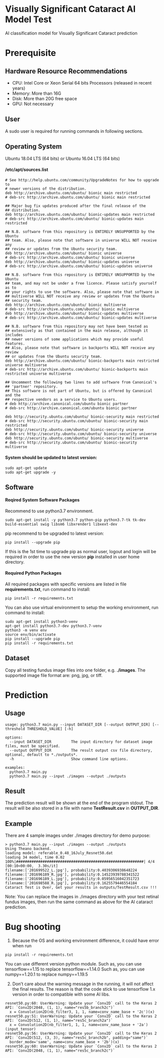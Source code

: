 # Visually Significant Cataract AI Model Test
AI classification model for Visually Significant Cataract prediction

# Prerequisite

## Hardware Resource Recommendations
- CPU: Intel Core or Xeon Serial 64 bits Processors (released in recent years)
- Memory: More than 16G
- Disk: More than 20G free space
- GPU: Not necessary

## User
A sudo user is required for running commands in following sections.

## Operating System
Ubuntu 18.04 LTS (64 bits) or Ubuntu 16.04 LTS (64 bits)

#### /etc/apt/sources.list
```
# See http://help.ubuntu.com/community/UpgradeNotes for how to upgrade to
# newer versions of the distribution.
deb http://archive.ubuntu.com/ubuntu/ bionic main restricted
# deb-src http://archive.ubuntu.com/ubuntu/ bionic main restricted

## Major bug fix updates produced after the final release of the
## distribution.
deb http://archive.ubuntu.com/ubuntu/ bionic-updates main restricted
# deb-src http://archive.ubuntu.com/ubuntu/ bionic-updates main restricted

## N.B. software from this repository is ENTIRELY UNSUPPORTED by the Ubuntu
## team. Also, please note that software in universe WILL NOT receive any
## review or updates from the Ubuntu security team.
deb http://archive.ubuntu.com/ubuntu/ bionic universe
# deb-src http://archive.ubuntu.com/ubuntu/ bionic universe
deb http://archive.ubuntu.com/ubuntu/ bionic-updates universe
# deb-src http://archive.ubuntu.com/ubuntu/ bionic-updates universe

## N.B. software from this repository is ENTIRELY UNSUPPORTED by the Ubuntu
## team, and may not be under a free licence. Please satisfy yourself as to
## your rights to use the software. Also, please note that software in
## multiverse WILL NOT receive any review or updates from the Ubuntu
## security team.
deb http://archive.ubuntu.com/ubuntu/ bionic multiverse
# deb-src http://archive.ubuntu.com/ubuntu/ bionic multiverse
deb http://archive.ubuntu.com/ubuntu/ bionic-updates multiverse
# deb-src http://archive.ubuntu.com/ubuntu/ bionic-updates multiverse

## N.B. software from this repository may not have been tested as
## extensively as that contained in the main release, although it includes
## newer versions of some applications which may provide useful features.
## Also, please note that software in backports WILL NOT receive any review
## or updates from the Ubuntu security team.
deb http://archive.ubuntu.com/ubuntu/ bionic-backports main restricted universe multiverse
# deb-src http://archive.ubuntu.com/ubuntu/ bionic-backports main restricted universe multiverse

## Uncomment the following two lines to add software from Canonical's
## 'partner' repository.
## This software is not part of Ubuntu, but is offered by Canonical and the
## respective vendors as a service to Ubuntu users.
# deb http://archive.canonical.com/ubuntu bionic partner
# deb-src http://archive.canonical.com/ubuntu bionic partner

deb http://security.ubuntu.com/ubuntu/ bionic-security main restricted
# deb-src http://security.ubuntu.com/ubuntu/ bionic-security main restricted
deb http://security.ubuntu.com/ubuntu/ bionic-security universe
# deb-src http://security.ubuntu.com/ubuntu/ bionic-security universe
deb http://security.ubuntu.com/ubuntu/ bionic-security multiverse
# deb-src http://security.ubuntu.com/ubuntu/ bionic-security multiverse
```
#### System should be updated to latest version:
```
sudo apt-get update
sudo apt-get upgrade -y
```

## Software
#### Reqired System Software Packages
Recommend to use python3.7 environment.
```
sudo apt-get install -y python3.7 python-pip python3.7-tk tk-dev build-essential swig libsm6 libxrender1 libxext-dev
```
pip recommend to be upgraded to latest version:
```
pip install --upgrade pip
```
If this is the 1st time to upgrade pip as normal user, logout and login will be required in order to use the new version **pip** installed in user home directory.

#### Required Python Packages
All required packages with specific versions are listed in file **requirements.txt**, run command to install:
```
pip install -r requirements.txt
```
You can also use virtual environment to setup the working environment, run command to install:
```
sudo apt-get install python3-venv
apt-get install python3.7-dev python3.7-venv
python3 -m venv env
source env/bin/activate
pip install --upgrade pip
pip install -r requirements.txt
```

## Dataset
Copy all testing fundus image files into one folder, e.g. **./images**. The supported image file format are: png, jpg, or tiff.

# Prediction

## Usage
```
usage: python3.7 main.py --input DATASET_DIR [--output OUTPUT_DIR] [--threshold THRESHOLD_VALUE] [-h]

options:
  --input DATASET_DIR         The input directory for dataset image files, must be specified.
  --output OUTPUT_DIR         The result output csv file directory, optional, default to *./outputs*.
  -h                          Show command line options.

examples:
  python3.7 main.py
  python3.7 main.py --input ./images --output ./outputs 
```

## Result
The prediction result will be shown at the end of the program stdout. The result will be also stored in a file with name **TestResult.csv** in **OUTPUT_DIR**.

## Example
There are 4 sample images under ./images directory for demo purpose:
```
> python3.7 main.py --input ./images --output ./outputs
Using Theano backend.
loading model: referable_0.48_16July_Resnet50.dat
loading 34 model, time 0.02
100%|##########################################################| 4/4 [00:10<00:00,  3.30s/it]
filename:['201699522_L.jpg'], probability:0.4039306938648224
filename:['201696189_R.jpg'], probability:0.14523939788341522
filename:['201696189_L.jpg'], probability:0.05956516042351723
filename:['201698588_R.jpg'], probability:0.1625579446554184
Cataract Test is Over, Get your results in outputs/TestResult.csv !!!
```
Note: You can replace the images in ./images directory with your test retinal fundus images, then run the same command as above for the AI cataract prediction.

# Bug shooting
1) Because the OS and working environment difference, it could have error when run
```
pip install -r requirements.txt
```
You can use different version python module.
Such as, you can use tensorflow==1.15 to replace tensorflow==1.14.0
Such as, you can use numpy==1.20.1 to replace numpy==1.19.5

2) Don’t care about the warning message in the running, it will not affect the final results. 
The reason is that the code stick to use tensorflow 1.x version in order to compatible with some AI libs.
```
resnet50.py:60: UserWarning: Update your `Conv2D` call to the Keras 2 API: `Conv2D(2048, (1, 1), name="res5b_branch2c")`
  x = Convolution2D(nb_filter3, 1, 1, name=conv_name_base + '2c')(x)
resnet50.py:51: UserWarning: Update your `Conv2D` call to the Keras 2 API: `Conv2D(512, (1, 1), name="res5c_branch2a")`
  x = Convolution2D(nb_filter1, 1, 1, name=conv_name_base + '2a')(input_tensor)
resnet50.py:56: UserWarning: Update your `Conv2D` call to the Keras 2 API: `Conv2D(512, (3, 3), name="res5c_branch2b", padding="same")`
  border_mode='same', name=conv_name_base + '2b')(x)
resnet50.py:60: UserWarning: Update your `Conv2D` call to the Keras 2 API: `Conv2D(2048, (1, 1), name="res5c_branch2c")`
```